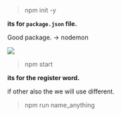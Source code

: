 > npm init -y

**its for ``package.json`` file.**


Good package. -> nodemon

![](https://i.imgur.com/mED1PSh.png)


> npm start 

**its for the register word.**


if other also the we will use different.
> npm run name_anything



